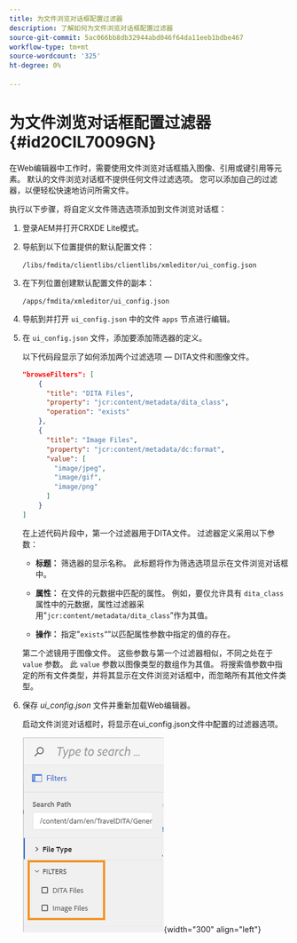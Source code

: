 ```yaml
---
title: 为文件浏览对话框配置过滤器
description: 了解如何为文件浏览对话框配置过滤器
source-git-commit: 5ac066bb8db32944abd046f64da11eeb1bdbe467
workflow-type: tm+mt
source-wordcount: '325'
ht-degree: 0%

---
```



# 为文件浏览对话框配置过滤器 {#id20CIL7009GN}

在Web编辑器中工作时，需要使用文件浏览对话框插入图像、引用或键引用等元素。 默认的文件浏览对话框不提供任何文件过滤选项。 您可以添加自己的过滤器，以便轻松快速地访问所需文件。

执行以下步骤，将自定义文件筛选选项添加到文件浏览对话框：

1. 登录AEM并打开CRXDE Lite模式。

1. 导航到以下位置提供的默认配置文件：

   `/libs/fmdita/clientlibs/clientlibs/xmleditor/ui_config.json`

1. 在下列位置创建默认配置文件的副本：

   `/apps/fmdita/xmleditor/ui_config.json`

1. 导航到并打开 `ui_config.json` 中的文件 `apps` 节点进行编辑。

1. 在 `ui_config.json` 文件，添加要添加筛选器的定义。

   以下代码段显示了如何添加两个过滤选项 — DITA文件和图像文件。

   ```json
   "browseFilters": [
       {
         "title": "DITA Files",
         "property": "jcr:content/metadata/dita_class",
         "operation": "exists"
       },
       {
         "title": "Image Files",
         "property": "jcr:content/metadata/dc:format",
         "value": [        
           "image/jpeg",
           "image/gif",
           "image/png"
         ]
       }
   ]
   ```

   在上述代码片段中，第一个过滤器用于DITA文件。 过滤器定义采用以下参数：

   - **标题：**   筛选器的显示名称。 此标题将作为筛选选项显示在文件浏览对话框中。

   - **属性：**   在文件的元数据中匹配的属性。 例如，要仅允许具有 `dita_class` 属性中的元数据，属性过滤器采用&quot;`jcr:content/metadata/dita_class`”作为其值。

   - **操作：**   指定&quot;`exists`“”以匹配属性参数中指定的值的存在。

   第二个滤镜用于图像文件。 这些参数与第一个过滤器相似，不同之处在于 `value` 参数。 此 `value` 参数以图像类型的数组作为其值。 将搜索值参数中指定的所有文件类型，并将其显示在文件浏览对话框中，而忽略所有其他文件类型。

1. 保存 *ui\_config.json* 文件并重新加载Web编辑器。

   启动文件浏览对话框时，将显示在ui\_config.json文件中配置的过滤器选项。

   ![](assets/file-browse-custom-filters.png){width="300" align="left"}


